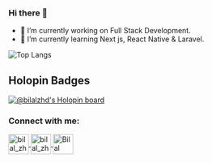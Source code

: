 ### Hi there 👋


- 🔭 I’m currently working on Full Stack Development.
- 🌱 I’m currently learning Next js, React Native & Laravel.

![Top Langs](https://github-readme-stats.vercel.app/api/top-langs/?username=bilalzhd&hide=html,hack,css&theme=tokyonight)

## Holopin Badges

[![@bilalzhd's Holopin board](https://holopin.me/bilalzhd)](https://holopin.io/@bilalzhd)

<h3 align = "left"> Connect with me: </h3>
<p align = "left">
  <a href = "https://www.linkedin.com/in/bilalzhd/" target = "blank">
    <img align = "center" src = "https://img.icons8.com/fluency/96/000000/linkedin.png" alt = "bilal_zhd" height = "40" width = "40"/>
  </a>
  <a href = "https://instagram.com/bilal_zhd" target = "blank">
    <img align = "center" src = "https://img.icons8.com/fluency/96/000000/instagram-new.png" alt = "bilal_zhd" height = "40" width = "40"/>
  </a>
  <a href = "https://twitter.com/bilal_zhd" target = "blank">
    <img align = "center" src="https://img.icons8.com/fluency/96/000000/twitter.png" alt = "Bilal Zahid" height = "40" width = "40"/>
  </a> 
 </p>
